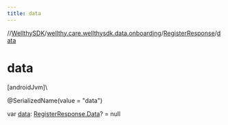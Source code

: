 ```yaml
---
title: data
---
```

//[WellthySDK](../../../index.html)/[wellthy.care.wellthysdk.data.onboarding](../index.html)/[RegisterResponse](index.html)/[data](data.html)



# data



[androidJvm]\




@SerializedName(value = "data")



var [data](data.html): [RegisterResponse.Data](-data/index.html)? = null




